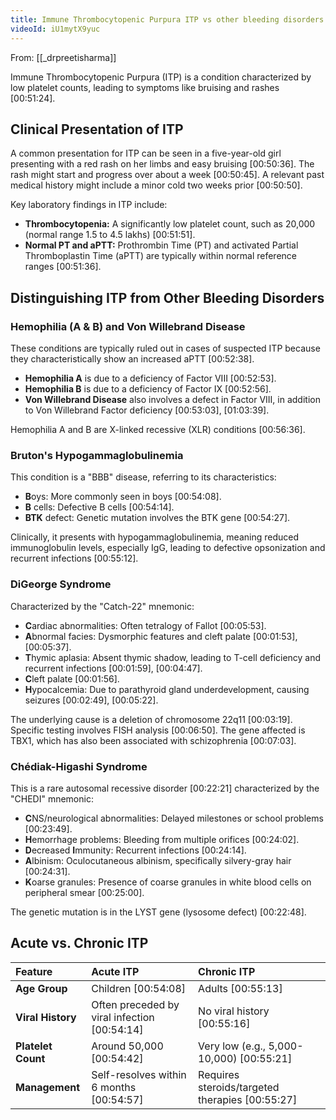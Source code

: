 ```yaml
---
title: Immune Thrombocytopenic Purpura ITP vs other bleeding disorders
videoId: iU1mytX9yuc
---
```


From: [[_drpreetisharma]] <br/> 

Immune Thrombocytopenic Purpura (ITP) is a condition characterized by low platelet counts, leading to symptoms like bruising and rashes <a class="yt-timestamp" data-t="00:51:24">[00:51:24]</a>.

## Clinical Presentation of ITP

A common presentation for ITP can be seen in a five-year-old girl presenting with a red rash on her limbs and easy bruising <a class="yt-timestamp" data-t="00:50:36">[00:50:36]</a>. The rash might start and progress over about a week <a class="yt-timestamp" data-t="00:50:45">[00:50:45]</a>. A relevant past medical history might include a minor cold two weeks prior <a class="yt-timestamp" data-t="00:50:50">[00:50:50]</a>.

Key laboratory findings in ITP include:
*   **Thrombocytopenia:** A significantly low platelet count, such as 20,000 (normal range 1.5 to 4.5 lakhs) <a class="yt-timestamp" data-t="00:51:51">[00:51:51]</a>.
*   **Normal PT and aPTT:** Prothrombin Time (PT) and activated Partial Thromboplastin Time (aPTT) are typically within normal reference ranges <a class="yt-timestamp" data-t="00:51:36">[00:51:36]</a>.

## Distinguishing ITP from Other Bleeding Disorders

### Hemophilia (A & B) and Von Willebrand Disease

These conditions are typically ruled out in cases of suspected ITP because they characteristically show an increased aPTT <a class="yt-timestamp" data-t="00:52:38">[00:52:38]</a>.
*   **Hemophilia A** is due to a deficiency of Factor VIII <a class="yt-timestamp" data-t="00:52:53">[00:52:53]</a>.
*   **Hemophilia B** is due to a deficiency of Factor IX <a class="yt-timestamp" data-t="00:52:56">[00:52:56]</a>.
*   **Von Willebrand Disease** also involves a defect in Factor VIII, in addition to Von Willebrand Factor deficiency <a class="yt-timestamp" data-t="00:53:03">[00:53:03]</a>, <a class="yt-timestamp" data-t="01:03:39">[01:03:39]</a>.

Hemophilia A and B are X-linked recessive (XLR) conditions <a class="yt-timestamp" data-t="00:56:36">[00:56:36]</a>.

### Bruton's Hypogammaglobulinemia

This condition is a "BBB" disease, referring to its characteristics:
*   **B**oys: More commonly seen in boys <a class="yt-timestamp" data-t="00:54:08">[00:54:08]</a>.
*   **B** cells: Defective B cells <a class="yt-timestamp" data-t="00:54:14">[00:54:14]</a>.
*   **BTK** defect: Genetic mutation involves the BTK gene <a class="yt-timestamp" data-t="00:54:27">[00:54:27]</a>.

Clinically, it presents with hypogammaglobulinemia, meaning reduced immunoglobulin levels, especially IgG, leading to defective opsonization and recurrent infections <a class="yt-timestamp" data-t="00:55:12">[00:55:12]</a>.

### DiGeorge Syndrome

Characterized by the "Catch-22" mnemonic:
*   **C**ardiac abnormalities: Often tetralogy of Fallot <a class="yt-timestamp" data-t="00:05:53">[00:05:53]</a>.
*   **A**bnormal facies: Dysmorphic features and cleft palate <a class="yt-timestamp" data-t="00:01:53">[00:01:53]</a>, <a class="yt-timestamp" data-t="00:05:37">[00:05:37]</a>.
*   **T**hymic aplasia: Absent thymic shadow, leading to T-cell deficiency and recurrent infections <a class="yt-timestamp" data-t="00:01:59">[00:01:59]</a>, <a class="yt-timestamp" data-t="00:04:47">[00:04:47]</a>.
*   **C**left palate <a class="yt-timestamp" data-t="00:01:56">[00:01:56]</a>.
*   **H**ypocalcemia: Due to parathyroid gland underdevelopment, causing seizures <a class="yt-timestamp" data-t="00:02:49">[00:02:49]</a>, <a class="yt-timestamp" data-t="00:05:22">[00:05:22]</a>.

The underlying cause is a deletion of chromosome 22q11 <a class="yt-timestamp" data-t="00:03:19">[00:03:19]</a>. Specific testing involves FISH analysis <a class="yt-timestamp" data-t="00:06:50">[00:06:50]</a>. The gene affected is TBX1, which has also been associated with schizophrenia <a class="yt-timestamp" data-t="00:07:03">[00:07:03]</a>.

### Chédiak-Higashi Syndrome

This is a rare autosomal recessive disorder <a class="yt-timestamp" data-t="00:22:21">[00:22:21]</a> characterized by the "CHEDI" mnemonic:
*   **C**NS/neurological abnormalities: Delayed milestones or school problems <a class="yt-timestamp" data-t="00:23:49">[00:23:49]</a>.
*   **H**emorrhage problems: Bleeding from multiple orifices <a class="yt-timestamp" data-t="00:24:02">[00:24:02]</a>.
*   **D**ecreased **I**mmunity: Recurrent infections <a class="yt-timestamp" data-t="00:24:14">[00:24:14]</a>.
*   **A**lbinism: Oculocutaneous albinism, specifically silvery-gray hair <a class="yt-timestamp" data-t="00:24:31">[00:24:31]</a>.
*   **K**oarse granules: Presence of coarse granules in white blood cells on peripheral smear <a class="yt-timestamp" data-t="00:25:00">[00:25:00]</a>.

The genetic mutation is in the LYST gene (lysosome defect) <a class="yt-timestamp" data-t="00:22:48">[00:22:48]</a>.

## Acute vs. Chronic ITP

| Feature            | Acute ITP                              | Chronic ITP                                |
| :----------------- | :------------------------------------- | :----------------------------------------- |
| **Age Group**      | Children <a class="yt-timestamp" data-t="00:54:08">[00:54:08]</a>                          | Adults <a class="yt-timestamp" data-t="00:55:13">[00:55:13]</a>                                |
| **Viral History**  | Often preceded by viral infection <a class="yt-timestamp" data-t="00:54:14">[00:54:14]</a> | No viral history <a class="yt-timestamp" data-t="00:55:16">[00:55:16]</a>                       |
| **Platelet Count** | Around 50,000 <a class="yt-timestamp" data-t="00:54:42">[00:54:42]</a>                   | Very low (e.g., 5,000-10,000) <a class="yt-timestamp" data-t="00:55:21">[00:55:21]</a> |
| **Management**     | Self-resolves within 6 months <a class="yt-timestamp" data-t="00:54:57">[00:54:57]</a> | Requires steroids/targeted therapies <a class="yt-timestamp" data-t="00:55:27">[00:55:27]</a> |